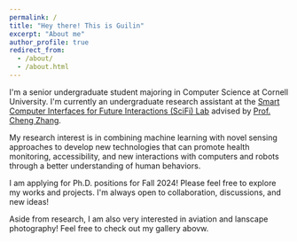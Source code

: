 ```yaml
---
permalink: /
title: "Hey there! This is Guilin"
excerpt: "About me"
author_profile: true
redirect_from: 
  - /about/
  - /about.html
---
```


I'm a senior undergraduate student majoring in Computer Science at Cornell University. I'm currently an undergraduate research assistant at the [Smart Computer Interfaces for Future Interactions (SciFi) Lab](https://www.scifilab.org/) advised by [Prof. Cheng Zhang](http://www.czhang.org/).

My research interest is in combining machine learning with novel sensing approaches to develop new technologies that can promote health monitoring, accessibility, and new interactions with computers and robots through a better understanding of human behaviors.

I am applying for Ph.D. positions for Fall 2024! Please feel free to explore my works and projects. I'm always open to collaboration, discussions, and new ideas!

Aside from research, I am also very interested in aviation and lanscape photography! Feel free to check out my gallery abovw.